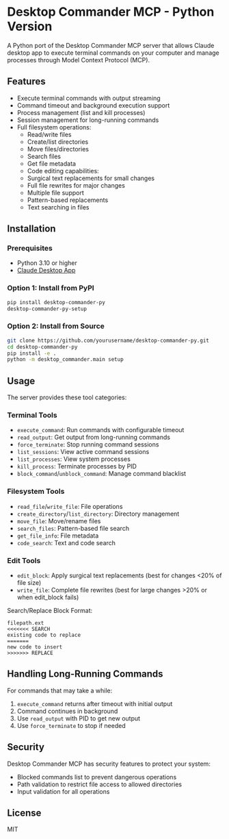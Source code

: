 # Desktop Commander MCP - Python Version

A Python port of the Desktop Commander MCP server that allows Claude desktop app to execute terminal commands on your computer and manage processes through Model Context Protocol (MCP).

## Features

- Execute terminal commands with output streaming
- Command timeout and background execution support
- Process management (list and kill processes)
- Session management for long-running commands
- Full filesystem operations:
  - Read/write files
  - Create/list directories
  - Move files/directories
  - Search files
  - Get file metadata
  - Code editing capabilities:
  - Surgical text replacements for small changes
  - Full file rewrites for major changes
  - Multiple file support
  - Pattern-based replacements
  - Text searching in files

## Installation

### Prerequisites

- Python 3.10 or higher
- [Claude Desktop App](https://claude.ai/download)

### Option 1: Install from PyPI

```bash
pip install desktop-commander-py
desktop-commander-py-setup
```

### Option 2: Install from Source

```bash
git clone https://github.com/yourusername/desktop-commander-py.git
cd desktop-commander-py
pip install -e .
python -m desktop_commander.main setup
```

## Usage

The server provides these tool categories:

### Terminal Tools
- `execute_command`: Run commands with configurable timeout
- `read_output`: Get output from long-running commands
- `force_terminate`: Stop running command sessions
- `list_sessions`: View active command sessions
- `list_processes`: View system processes
- `kill_process`: Terminate processes by PID
- `block_command`/`unblock_command`: Manage command blacklist

### Filesystem Tools
- `read_file`/`write_file`: File operations
- `create_directory`/`list_directory`: Directory management  
- `move_file`: Move/rename files
- `search_files`: Pattern-based file search
- `get_file_info`: File metadata
- `code_search`: Text and code search

### Edit Tools
- `edit_block`: Apply surgical text replacements (best for changes <20% of file size)
- `write_file`: Complete file rewrites (best for large changes >20% or when edit_block fails)

Search/Replace Block Format:
```
filepath.ext
<<<<<<< SEARCH
existing code to replace
=======
new code to insert
>>>>>>> REPLACE
```

## Handling Long-Running Commands

For commands that may take a while:

1. `execute_command` returns after timeout with initial output
2. Command continues in background
3. Use `read_output` with PID to get new output
4. Use `force_terminate` to stop if needed

## Security

Desktop Commander MCP has security features to protect your system:

- Blocked commands list to prevent dangerous operations
- Path validation to restrict file access to allowed directories
- Input validation for all operations

## License

MIT